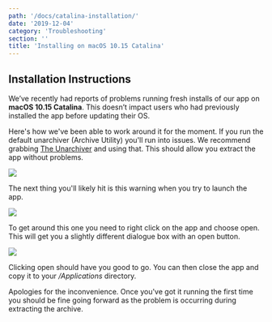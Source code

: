 ```yaml
---
path: '/docs/catalina-installation/'
date: '2019-12-04'
category: 'Troubleshooting'
section: ''
title: 'Installing on macOS 10.15 Catalina'
---
```


## Installation Instructions

We’ve recently had reports of problems running fresh installs of our app on **macOS 10.15 Catalina**. This doesn’t impact users who had previously installed the app before updating their OS.

Here's how we've been able to work around it for the moment. If you run the default unarchiver (Archive Utility) you'll run into issues. We recommend grabbing [The Unarchiver](https://theunarchiver.com/) and using that. This should allow you extract the app without problems.

<div class="media-wrapper">
<img src="/docs/troubleshooting/catalinaInstallation/1.png">
</div>

The next thing you'll likely hit is this warning when you try to launch the app.

<div class="media-wrapper">
<img src="/docs/troubleshooting/catalinaInstallation/2.png">
</div>

To get around this one you need to right click on the app and choose open. This will get you a slightly different dialogue box with an open button.


<div class="media-wrapper">
<img src="/docs/troubleshooting/catalinaInstallation/3.png">
</div>

Clicking open should have you good to go. You can then close the app and copy it to your */Applications* directory.

Apologies for the inconvenience. Once you've got it running the first time you should be fine going forward as the problem is occurring during extracting the archive.
